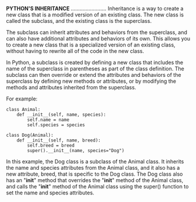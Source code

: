 
**PYTHON'S INHERITANCE**
*........................*
Inheritance is a way to create a new class that is a modified version of an existing class. The new class is called the subclass, and the existing class is the superclass.

The subclass can inherit attributes and behaviors from the superclass, and can also have additional attributes and behaviors of its own. This allows you to create a new class that is a specialized version of an existing class, without having to rewrite all of the code in the new class.

In Python, a subclass is created by defining a new class that includes the name of the superclass in parentheses as part of the class definition. The subclass can then override or extend the attributes and behaviors of the superclass by defining new methods or attributes, or by modifying the methods and attributes inherited from the superclass.

For example:
```
class Animal:
    def __init__(self, name, species):
        self.name = name
        self.species = species

class Dog(Animal):
    def __init__(self, name, breed):
        self.breed = breed
        super().__init__(name, species="Dog")
```

In this example, the Dog class is a subclass of the Animal class. It inherits the name and species attributes from the Animal class, and it also has a new attribute, breed, that is specific to the Dog class. The Dog class also has an "__init__" method that overrides the "__init__" method of the Animal class, and calls the "__init__" method of the Animal class using the super() function to set the name and species attributes.
